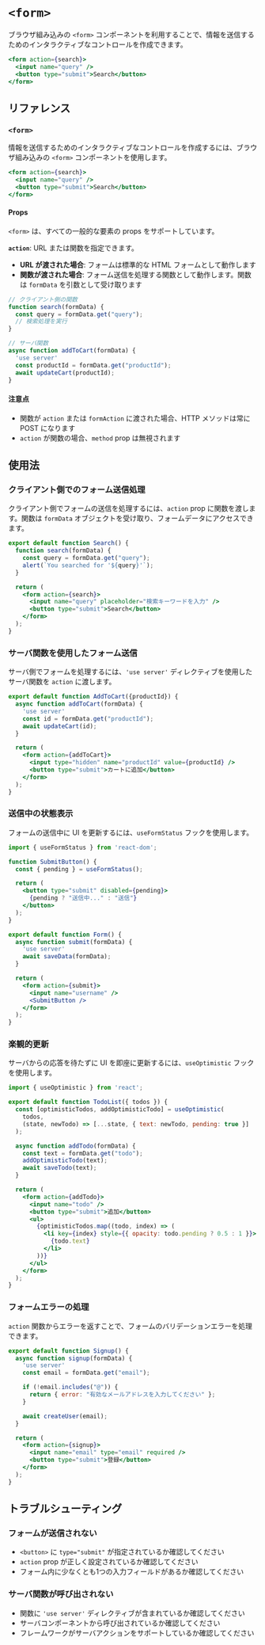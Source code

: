 # `<form>`

ブラウザ組み込みの `<form>` コンポーネントを利用することで、情報を送信するためのインタラクティブなコントロールを作成できます。

```jsx
<form action={search}>
  <input name="query" />
  <button type="submit">Search</button>
</form>
```

## リファレンス

### `<form>`

情報を送信するためのインタラクティブなコントロールを作成するには、ブラウザ組み込みの `<form>` コンポーネントを使用します。

```jsx
<form action={search}>
  <input name="query" />
  <button type="submit">Search</button>
</form>
```

#### Props

`<form>` は、すべての一般的な要素の props をサポートしています。

**`action`**: URL または関数を指定できます。
- **URL が渡された場合**: フォームは標準的な HTML フォームとして動作します
- **関数が渡された場合**: フォーム送信を処理する関数として動作します。関数は `formData` を引数として受け取ります

```jsx
// クライアント側の関数
function search(formData) {
  const query = formData.get("query");
  // 検索処理を実行
}

// サーバ関数
async function addToCart(formData) {
  'use server'
  const productId = formData.get("productId");
  await updateCart(productId);
}
```

#### 注意点

- 関数が `action` または `formAction` に渡された場合、HTTP メソッドは常に POST になります
- `action` が関数の場合、`method` prop は無視されます

## 使用法

### クライアント側でのフォーム送信処理

クライアント側でフォームの送信を処理するには、`action` prop に関数を渡します。関数は `formData` オブジェクトを受け取り、フォームデータにアクセスできます。

```jsx
export default function Search() {
  function search(formData) {
    const query = formData.get("query");
    alert(`You searched for '${query}'`);
  }

  return (
    <form action={search}>
      <input name="query" placeholder="検索キーワードを入力" />
      <button type="submit">Search</button>
    </form>
  );
}
```

### サーバ関数を使用したフォーム送信

サーバ側でフォームを処理するには、`'use server'` ディレクティブを使用したサーバ関数を `action` に渡します。

```jsx
export default function AddToCart({productId}) {
  async function addToCart(formData) {
    'use server'
    const id = formData.get("productId");
    await updateCart(id);
  }

  return (
    <form action={addToCart}>
      <input type="hidden" name="productId" value={productId} />
      <button type="submit">カートに追加</button>
    </form>
  );
}
```

### 送信中の状態表示

フォームの送信中に UI を更新するには、`useFormStatus` フックを使用します。

```jsx
import { useFormStatus } from 'react-dom';

function SubmitButton() {
  const { pending } = useFormStatus();

  return (
    <button type="submit" disabled={pending}>
      {pending ? "送信中..." : "送信"}
    </button>
  );
}

export default function Form() {
  async function submit(formData) {
    'use server'
    await saveData(formData);
  }

  return (
    <form action={submit}>
      <input name="username" />
      <SubmitButton />
    </form>
  );
}
```

### 楽観的更新

サーバからの応答を待たずに UI を即座に更新するには、`useOptimistic` フックを使用します。

```jsx
import { useOptimistic } from 'react';

export default function TodoList({ todos }) {
  const [optimisticTodos, addOptimisticTodo] = useOptimistic(
    todos,
    (state, newTodo) => [...state, { text: newTodo, pending: true }]
  );

  async function addTodo(formData) {
    const text = formData.get("todo");
    addOptimisticTodo(text);
    await saveTodo(text);
  }

  return (
    <form action={addTodo}>
      <input name="todo" />
      <button type="submit">追加</button>
      <ul>
        {optimisticTodos.map((todo, index) => (
          <li key={index} style={{ opacity: todo.pending ? 0.5 : 1 }}>
            {todo.text}
          </li>
        ))}
      </ul>
    </form>
  );
}
```

### フォームエラーの処理

`action` 関数からエラーを返すことで、フォームのバリデーションエラーを処理できます。

```jsx
export default function Signup() {
  async function signup(formData) {
    'use server'
    const email = formData.get("email");

    if (!email.includes("@")) {
      return { error: "有効なメールアドレスを入力してください" };
    }

    await createUser(email);
  }

  return (
    <form action={signup}>
      <input name="email" type="email" required />
      <button type="submit">登録</button>
    </form>
  );
}
```

## トラブルシューティング

### フォームが送信されない

- `<button>` に `type="submit"` が指定されているか確認してください
- `action` prop が正しく設定されているか確認してください
- フォーム内に少なくとも1つの入力フィールドがあるか確認してください

### サーバ関数が呼び出されない

- 関数に `'use server'` ディレクティブが含まれているか確認してください
- サーバコンポーネントから呼び出されているか確認してください
- フレームワークがサーバアクションをサポートしているか確認してください
